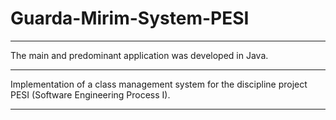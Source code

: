 # Guarda-Mirim-System-PESI
***
The main and predominant application was developed in Java.
***
Implementation of a class management system for the discipline project PESI (Software Engineering Process I).
***
